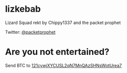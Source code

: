 # lizkebab

Lizard Squad rekt by Chippy1337 and the packet prophet

Twitter: [@packetprophet](https://twitter.com/packetprophet)

# Are you not entertained?

Send BTC to [121cywjXYCUSL2qN7MnQAzSHNsWotUrea7](https://blockchain.info/address/129UQoB3JvZg3iDERYZiXeHPkwT1iJF8u4)
